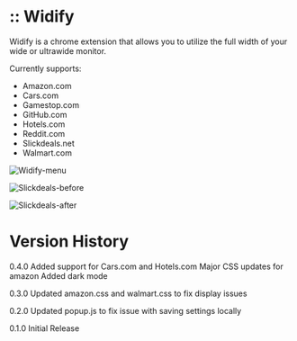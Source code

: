 # :: Widify
<p>Widify is a chrome extension that allows you to utilize the full width of your wide or ultrawide monitor.</p>


Currently supports:

<ul>
  <li>Amazon.com</li>
  <li>Cars.com</li>
  <li>Gamestop.com</li>
  <li>GitHub.com</li>
  <li>Hotels.com</li>
  <li>Reddit.com</li>
  <li>Slickdeals.net</li>
  <li>Walmart.com</li>
</ul>
<div>
  
![Widify-menu](https://user-images.githubusercontent.com/31900031/122291341-b9bbc500-cec2-11eb-8500-5295c3ae829a.jpeg)
  
</div>
<div>
  
![Slickdeals-before](https://user-images.githubusercontent.com/31900031/122291330-b58fa780-cec2-11eb-862e-999810a341e7.jpeg)
  
</div>
<div>
  
![Slickdeals-after](https://user-images.githubusercontent.com/31900031/122291334-b7596b00-cec2-11eb-9405-e9a3797d70be.jpeg)
  
</div>


# Version History
0.4.0
Added support for Cars.com and Hotels.com
Major CSS updates for amazon
Added dark mode

0.3.0
Updated amazon.css and walmart.css to fix display issues

0.2.0
Updated popup.js to fix issue with saving settings locally

0.1.0 
Initial Release


